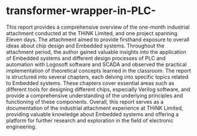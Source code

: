 # transformer-wrapper-in-PLC-
This report provides a comprehensive overview of the one-month industrial attachment conducted at the THiNK Limited, and one project spanning Eleven days. The attachment aimed to provide firsthand exposure to overall ideas about chip design and Embedded systems. Throughout the attachment period, the author gained valuable insights into the application of Embedded systems and different design processes of PLC and automation with Logosoft software and SCADA and observed the practical implementation of theoretical concepts learned in the classroom. The report is structured into several chapters, each delving into specific topics related to Embedded systems. These chapters cover essential areas such as different tools for designing different chips, especially Verilog software, and provide a comprehensive understanding of the underlying principles and functioning of these components. Overall, this report serves as a documentation of the industrial attachment experience at THiNK Limited, providing valuable knowledge about Embedded systems and offering a platform for further research and exploration in the field of electronic engineering.
